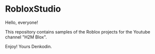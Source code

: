 # RobloxStudio

Hello, everyone!

This repository contains samples of the Roblox projects for the Youtube channel "H2M Blox".

Enjoy! Yours Denkodin.
